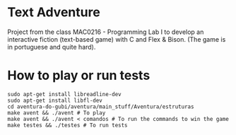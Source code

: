 ﻿# Text Adventure

Project from the class MAC0216 - Programming Lab I to develop an interactive fiction (text-based game) with C and Flex & Bison. (The game is in portuguese and quite hard).

# How to play or run tests


    sudo apt-get install libreadline-dev
    sudo apt-get install libfl-dev
    cd aventura-do-gubi/aventura/main_stuff/Aventura/estruturas
    make avent && ./avent # To play
    make avent && ./avent < comandos # To run the commands to win the game
    make testes && ./testes # To run tests
    
